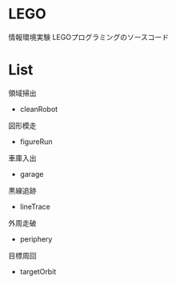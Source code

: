 # LEGO

情報環境実験
LEGOプログラミングのソースコード


# List
領域掃出
* cleanRobot

図形模走
* figureRun


車庫入出
* garage


黒線追跡
* lineTrace


外周走破
* periphery


目標周回
* targetOrbit
